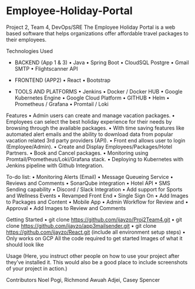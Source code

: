 # Employee-Holiday-Portal
Project 2, Team 4, DevOps/SRE 
The Employee Holiday Portal is a web based software that helps organizations offer affordable travel packages to their employees.

Technologies Used
- BACKEND (App 1 & 3)
• Java
• Spring Boot
• CloudSQL Postgre
• Gmail SMTP
• Flightscanner API

- FRONTEND (APP2)
• React
• Bootstrap

- TOOLS AND PLATFORMS
• Jenkins
• Docker / Docker HUB
• Google Kubernetes Engine
• Google Cloud Platform
• GITHUB
• Helm
• Prometheus / Grafana
• Promtail / Loki

Features
• Admin users can create and manage vacation packages.
• Employees can select the best holiday experience for their needs by browsing through the available packages.
• With time saving features like automated alert emails and the ability to download data from popular vacation related 3rd party providers (API).
• Front end allows user to login (Employee/Admin).
• Create and Display Employees/Packages/Hotel Partners.
• Book and Cancel packages.
• Monitoring using Promtail/Prometheus/Loki/Grafana stack.
• Deploying to Kubernetes with Jenkins pipeline with Github Integration.

To-do list:
• Monitoring Alerts (Email)
• Message Queueing Service
• Reviews and Comments
• SonarQube integration
• Hotel API
• SMS Sending capability
• Discord / Slack Integration
• Add support for Sports and Wellness Events
• Revamped Front End
• Single Sign On
• Add Images to Packages and Content
• Mobile App
• Admin Workflow for Review and
• Approval
• Add Images to Review and Comments

Getting Started
• git clone https://github.com/ijayzo/Proj2Team4.git
• git clone https://github.com/ijayzo/app3mailsender.git
• git clone https://github.com/ijayzo/React.git 
(include all environment setup steps)
• Only works on GCP
All the code required to get started
Images of what it should look like

Usage
(Here, you instruct other people on how to use your project after they’ve installed it. This would also be a good place to include screenshots of your project in action.)

Contributors
Noel Pogi, Richmond Awuah Adjei, Casey Spencer
